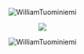 <p align="center"> <img src=https://github-readme-stats.vercel.app/api?username=WilliamTuominiemi&theme=vue-dark&show_icons=true alt=WilliamTuominiemi /> </p>

<p align="center"> 
    <a align="center" href="https://github.com/WilliamTuominiemi/StudyWebApp">
        <img align="center" src="https://github-readme-stats.vercel.app/api/pin/?username=WilliamTuominiemi&repo=StudyWebApp&theme=vue-dark" />
    </a>
</p>

<p align="center"> <img src=https://github-readme-stats.vercel.app/api/top-langs/?username=WilliamTuominiemi&show_icons=true&theme=vue-dark alt=WilliamTuominiemi /> </p>

